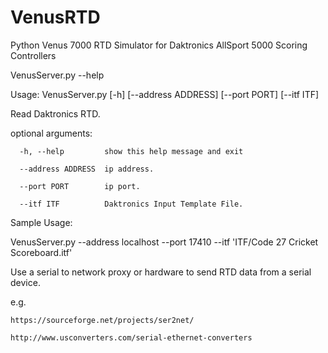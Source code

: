 # VenusRTD
Python Venus 7000 RTD Simulator for Daktronics AllSport 5000 Scoring Controllers

VenusServer.py --help

Usage: VenusServer.py [-h] [--address ADDRESS] [--port PORT] [--itf ITF]

Read Daktronics RTD.

optional arguments:

	  -h, --help         show this help message and exit
  
	  --address ADDRESS  ip address.
  
	  --port PORT        ip port.
  
	  --itf ITF          Daktronics Input Template File.

Sample Usage:

VenusServer.py --address localhost --port 17410 --itf 'ITF/Code 27 Cricket Scoreboard.itf'

Use a serial to network proxy or hardware to send RTD data from a serial device.

e.g.
 
	https://sourceforge.net/projects/ser2net/
	
	http://www.usconverters.com/serial-ethernet-converters

